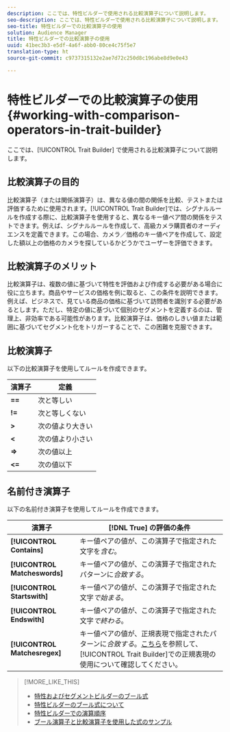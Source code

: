 ```yaml
---
description: ここでは、特性ビルダーで使用される比較演算子について説明します。
seo-description: ここでは、特性ビルダーで使用される比較演算子について説明します。
seo-title: 特性ビルダーでの比較演算子の使用
solution: Audience Manager
title: 特性ビルダーでの比較演算子の使用
uuid: 41bec3b3-e5df-4a6f-abb0-80ce4c75f5e7
translation-type: ht
source-git-commit: c9737315132e2ae7d72c250d8c196abe8d9e0e43

---
```



# 特性ビルダーでの比較演算子の使用 {#working-with-comparison-operators-in-trait-builder}

ここでは、[!UICONTROL Trait Builder] で使用される比較演算子について説明します。

## 比較演算子の目的

<!-- c_tb_comparison_operators.xml -->

比較演算子（または関係演算子）は、異なる値の間の関係を比較、テストまたは評価するために使用されます。[!UICONTROL Trait Builder]では、シグナルルールを作成する際に、比較演算子を使用すると、異なるキー値ペア間の関係をテストできます。例えば、シグナルルールを作成して、高級カメラ購買者のオーディエンスを定義できます。この場合、カメラ／価格のキー値ペアを作成して、設定した額以上の価格のカメラを探しているかどうかでユーザーを評価できます。

## 比較演算子のメリット

比較演算子は、複数の値に基づいて特性を評価および作成する必要がある場合に役に立ちます。商品やサービスの価格を例に取ると、この条件を説明できます。例えば、ビジネスで、見ている商品の価格に基づいて訪問者を識別する必要があるとします。ただし、特定の値に基づいて個別のセグメントを定義するのは、管理上、非効率である可能性があります。比較演算子は、価格のしきい値または範囲に基づいてセグメント化をトリガーすることで、この困難を克服できます。

## 比較演算子

以下の比較演算子を使用してルールを作成できます。

| 演算子 | 定義 |
|---|---|
| **==** | 次と等しい |
| **!=** | 次と等しくない |
| **&gt;** | 次の値より大きい |
| **&lt;** | 次の値より小さい |
| **=&gt;** | 次の値以上 |
| **&lt;=** | 次の値以下 |

## 名前付き演算子

以下の名前付き演算子を使用してルールを作成できます。

| 演算子 | [!DNL True] の評価の条件 |
|---|---|
| **[!UICONTROL Contains]** | キー値ペアの値が、この演算子で指定された文字を&#x200B;*含む*。 |
| **[!UICONTROL Matcheswords]** | キー値ペアの値が、この演算子で指定されたパターンに&#x200B;*合致する*。 |
| **[!UICONTROL Startswith]** | キー値ペアの値が、この演算子で指定された文字&#x200B;*で始まる*。 |
| **[!UICONTROL Endswith]** | キー値ペアの値が、この演算子で指定された文字&#x200B;*で終わる*。 |
| **[!UICONTROL Matchesregex]** | キー値ペアの値が、正規表現で指定されたパターンに&#x200B;*合致する*。[こちら](../../features/traits/trait-builder-regex.md)を参照して、[!UICONTROL Trait Builder]での正規表現の使用について確認してください。 |

>[!MORE_LIKE_THIS]
>
>* [特性およびセグメントビルダーのブール式](../../reference/boolean-expressions-tsb.md)
>* [特性ビルダーのブール式について](../../reference/boolean-expressions-tsb.md)
>* [特性ビルダーでの演算順序](../../features/traits/trait-operator-precedence.md)
>* [ブール演算子と比較演算子を使用した式のサンプル](../../features/traits/trait-expression-samples.md)

